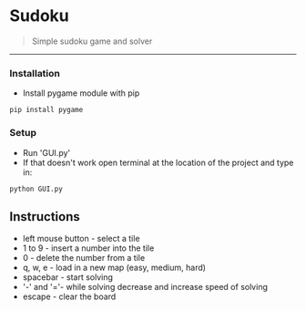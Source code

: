 # Sudoku
> Simple sudoku game and solver
---
### Installation

- Install pygame module with pip
```shell
pip install pygame
```

### Setup

- Run 'GUI.py'
- If that doesn't work open terminal at the location of the project and type in:
```shell
python GUI.py
```

## Instructions
- left mouse button - select a tile
- 1 to 9 - insert a number into the tile
- 0 - delete the number from a tile
- q, w, e - load in a new map (easy, medium, hard)
- spacebar - start solving
- '-' and '='- while solving decrease and increase speed of solving
- escape - clear the board

